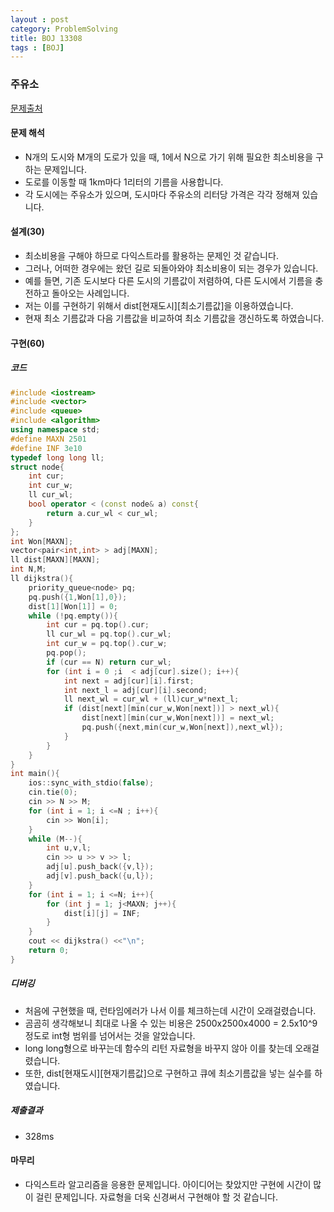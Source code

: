```yaml
---
layout : post
category: ProblemSolving
title: BOJ 13308
tags : [BOJ]
---
```

### 주유소

[문제출처](https://www.acmicpc.net/problem/13308)

#### 문제 해석
  
- N개의 도시와 M개의 도로가 있을 때, 1에서 N으로 가기 위해 필요한 최소비용을 구하는 문제입니다.
- 도로를 이동할 때 1km마다 1리터의 기름을 사용합니다.
- 각 도시에는 주유소가 있으며, 도시마다 주유소의 리터당 가격은 각각 정해져 있습니다.

#### 설계(30)

- 최소비용을 구해야 하므로 다익스트라를 활용하는 문제인 것 같습니다.
- 그러나, 어떠한 경우에는 왔던 길로 되돌아와야 최소비용이 되는 경우가 있습니다.
- 예를 들면, 기존 도시보다 다른 도시의 기름값이 저렴하여, 다른 도시에서 기름을 충전하고 돌아오는 사례입니다.
- 저는 이를 구현하기 위해서 dist[현재도시][최소기름값]을 이용하였습니다.
- 현재 최소 기름값과 다음 기름값을 비교하여 최소 기름값을 갱신하도록 하였습니다.

#### 구현(60)

##### 코드

```cpp
#include <iostream>
#include <vector>
#include <queue>
#include <algorithm>
using namespace std;
#define MAXN 2501
#define INF 3e10
typedef long long ll;
struct node{
    int cur;
    int cur_w;
    ll cur_wl;
    bool operator < (const node& a) const{
        return a.cur_wl < cur_wl;
    }
};
int Won[MAXN];
vector<pair<int,int> > adj[MAXN];
ll dist[MAXN][MAXN];
int N,M;
ll dijkstra(){
    priority_queue<node> pq;
    pq.push({1,Won[1],0});
    dist[1][Won[1]] = 0;
    while (!pq.empty()){
        int cur = pq.top().cur;
        ll cur_wl = pq.top().cur_wl;
        int cur_w = pq.top().cur_w;
        pq.pop();
        if (cur == N) return cur_wl;
        for (int i = 0 ;i  < adj[cur].size(); i++){
            int next = adj[cur][i].first;
            int next_l = adj[cur][i].second;
            ll next_wl = cur_wl + (ll)cur_w*next_l;
            if (dist[next][min(cur_w,Won[next])] > next_wl){
                dist[next][min(cur_w,Won[next])] = next_wl;
                pq.push({next,min(cur_w,Won[next]),next_wl});
            }
        }
    }
}
int main(){
    ios::sync_with_stdio(false);
    cin.tie(0);
    cin >> N >> M;
    for (int i = 1; i <=N ; i++){
        cin >> Won[i];
    }
    while (M--){
        int u,v,l;
        cin >> u >> v >> l;
        adj[u].push_back({v,l});
        adj[v].push_back({u,l});
    }
    for (int i = 1; i <=N; i++){
        for (int j = 1; j<MAXN; j++){
            dist[i][j] = INF;
        }
    }
    cout << dijkstra() <<"\n";
    return 0;
}
```

##### 디버깅

- 처음에 구현했을 때, 런타임에러가 나서 이를 체크하는데 시간이 오래걸렸습니다.
- 곰곰히 생각해보니 최대로 나올 수 있는 비용은 2500x2500x4000 = 2.5x10^9정도로 int형 범위를 넘어서는 것을 알았습니다.
- long long형으로 바꾸는데 함수의 리턴 자료형을 바꾸지 않아 이를 찾는데 오래걸렸습니다.
- 또한, dist[현재도시][현재기름값]으로 구현하고 큐에 최소기름값을 넣는 실수를 하였습니다.

##### 제출결과

- 328ms

#### 마무리

- 다익스트라 알고리즘을 응용한 문제입니다. 아이디어는 찾았지만 구현에 시간이 많이 걸린 문제입니다. 자료형을 더욱 신경써서 구현해야 할 것 같습니다.
